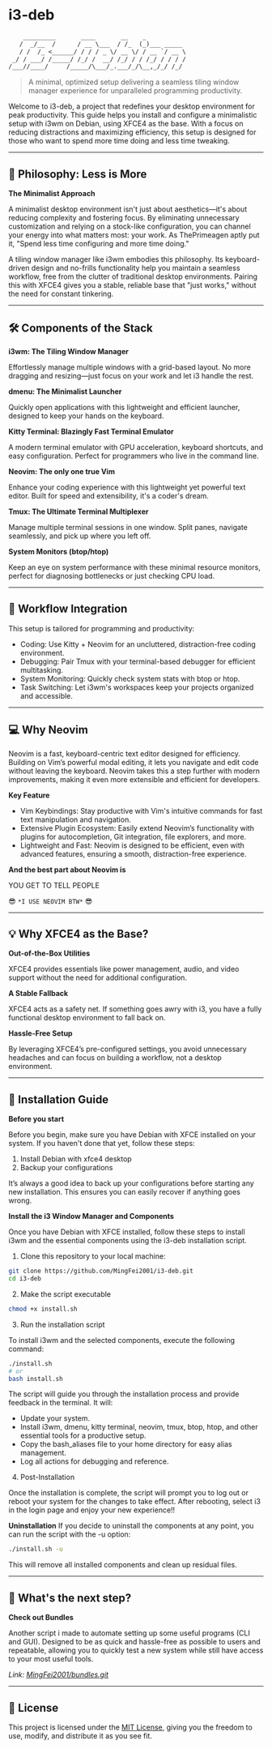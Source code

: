 # i3-deb

<!-- TODO: Add screenshot and graphics -->

```txt
    _________       ____       __    _
   /  _/__  /      / __ \___  / /_  (_)___ _____
   / /  /_ <______/ / / / _ \/ __ \/ / __ `/ __ \
 _/ / ___/ /_____/ /_/ /  __/ /_/ / / /_/ / / / /
/___//____/     /_____/\___/_.___/_/\__,_/_/ /_/
```

> A minimal, optimized setup delivering a seamless tiling window manager experience for unparalleled programming productivity.

Welcome to i3-deb, a project that redefines your desktop environment for peak productivity. This guide helps you install and configure a minimalistic setup with i3wm on Debian, using XFCE4 as the base. With a focus on reducing distractions and maximizing efficiency, this setup is designed for those who want to spend more time doing and less time tweaking.

---

## 📖 Philosophy: Less is More

**The Minimalist Approach**

A minimalist desktop environment isn't just about aesthetics—it's about reducing complexity and fostering focus. By eliminating unnecessary customization and relying on a stock-like configuration, you can channel your energy into what matters most: your work. As ThePrimeagen aptly put it, "Spend less time configuring and more time doing."

A tiling window manager like i3wm embodies this philosophy. Its keyboard-driven design and no-frills functionality help you maintain a seamless workflow, free from the clutter of traditional desktop environments. Pairing this with XFCE4 gives you a stable, reliable base that "just works," without the need for constant tinkering.

---

## 🛠️ Components of the Stack

**i3wm: The Tiling Window Manager**

Effortlessly manage multiple windows with a grid-based layout. No more dragging and resizing—just focus on your work and let i3 handle the rest.

**dmenu: The Minimalist Launcher**

Quickly open applications with this lightweight and efficient launcher, designed to keep your hands on the keyboard.

**Kitty Terminal: Blazingly Fast Terminal Emulator**

A modern terminal emulator with GPU acceleration, keyboard shortcuts, and easy configuration. Perfect for programmers who live in the command line.

**Neovim: The only one true Vim**

Enhance your coding experience with this lightweight yet powerful text editor. Built for speed and extensibility, it's a coder's dream.

**Tmux: The Ultimate Terminal Multiplexer**

Manage multiple terminal sessions in one window. Split panes, navigate seamlessly, and pick up where you left off.

**System Monitors (btop/htop)**

Keep an eye on system performance with these minimal resource monitors, perfect for diagnosing bottlenecks or just checking CPU load.

---

## 🔄 Workflow Integration

This setup is tailored for programming and productivity:

- Coding: Use Kitty + Neovim for an uncluttered, distraction-free coding environment.
- Debugging: Pair Tmux with your terminal-based debugger for efficient multitasking.
- System Monitoring: Quickly check system stats with btop or htop.
- Task Switching: Let i3wm's workspaces keep your projects organized and accessible.

---

## 💻 Why Neovim


Neovim is a fast, keyboard-centric text editor designed for efficiency. Building on Vim’s powerful modal editing, it lets you navigate and edit code without leaving the keyboard. Neovim takes this a step further with modern improvements, making it even more extensible and efficient for developers.

**Key Feature**

+ Vim Keybindings: Stay productive with Vim's intuitive commands for fast text manipulation and navigation.
+ Extensive Plugin Ecosystem: Easily extend Neovim’s functionality with plugins for autocompletion, Git integration, file explorers, and more.
+ Lightweight and Fast: Neovim is designed to be efficient, even with advanced features, ensuring a smooth, distraction-free experience.

**And the best part about Neovim is**

YOU GET TO TELL PEOPLE

😎 `*I USE NEOVIM BTW*` 😎

---

## 💡 Why XFCE4 as the Base?

**Out-of-the-Box Utilities**

XFCE4 provides essentials like power management, audio, and video support without the need for additional configuration.

**A Stable Fallback**

XFCE4 acts as a safety net. If something goes awry with i3, you have a fully functional desktop environment to fall back on.

**Hassle-Free Setup**

By leveraging XFCE4’s pre-configured settings, you avoid unnecessary headaches and can focus on building a workflow, not a desktop environment.

---

## 🚀 Installation Guide

**Before you start**

Before you begin, make sure you have Debian with XFCE installed on your system. If you haven't done that yet, follow these steps:

1. Install Debian with xfce4 desktop
2. Backup your configurations

It’s always a good idea to back up your configurations before starting any new installation. This ensures you can easily recover if anything goes wrong.

**Install the i3 Window Manager and Components**

Once you have Debian with XFCE installed, follow these steps to install i3wm and the essential components using the i3-deb installation script.

1. Clone this repository to your local machine:
```bash
git clone https://github.com/MingFei2001/i3-deb.git
cd i3-deb
```

2. Make the script executable
```bash
chmod +x install.sh
```

3. Run the installation script 

To install i3wm and the selected components, execute the following command:

```bash
./install.sh
# or
bash install.sh
```

The script will guide you through the installation process and provide feedback in the terminal. It will:

- Update your system.
- Install i3wm, dmenu, kitty terminal, neovim, tmux, btop, htop, and other essential tools for a productive setup.
- Copy the bash_aliases file to your home directory for easy alias management.
- Log all actions for debugging and reference.

4. Post-Installation

Once the installation is complete, the script will prompt you to log out or reboot your system for the changes to take effect. After rebooting, select i3 in the login page and enjoy your new experience!!

**Uninstallation**
If you decide to uninstall the components at any point, you can run the script with the -u option:
```bash
./install.sh -u
```
This will remove all installed components and clean up residual files.

---

## 🤔 What's the next step?

**Check out Bundles**

Another script i made to automate setting up some useful programs (CLI and GUI). Designed to be as quick and hassle-free as possible to users and repeatable, allowing you to quickly test a new system while still have access to your most useful tools.

*Link: [MingFei2001/bundles.git](https://github.com/MingFei2001/bundles)*

---

## 📜 License

This project is licensed under the [MIT License](./LICENSE), giving you the freedom to use, modify, and distribute it as you see fit.
